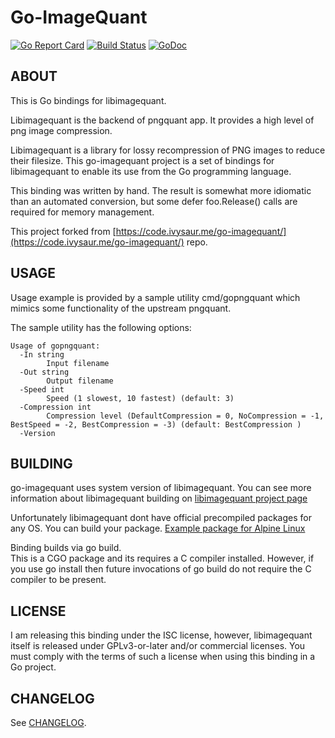 # Go-ImageQuant
[![Go Report Card](https://goreportcard.com/badge/github.com/ultimate-guitar/go-imagequant)](https://goreportcard.com/report/github.com/ultimate-guitar/go-imagequant) [![Build Status](https://travis-ci.org/ultimate-guitar/go-imagequant.svg?branch=master)](https://travis-ci.org/ultimate-guitar/go-imagequant) [![GoDoc](https://godoc.org/github.com/ultimate-guitar/go-imagequant?status.svg)](https://godoc.org/github.com/ultimate-guitar/go-imagequant)
## ABOUT
This is Go bindings for libimagequant.

Libimagequant is the backend of pngquant app. It provides a high level of png image compression.

Libimagequant is a library for lossy recompression of PNG images to reduce their filesize.  This go-imagequant project is a set of bindings for libimagequant to enable its use from the Go programming language.

This binding was written by hand. The result is somewhat more idiomatic than an automated conversion, but some  defer foo.Release() calls are required for memory management.

This project forked from [https://code.ivysaur.me/go-imagequant/](https://code.ivysaur.me/go-imagequant/) repo.

## USAGE
Usage example is provided by a sample utility cmd/gopngquant which mimics some functionality of the upstream pngquant.

The sample utility has the following options:

```
Usage of gopngquant:
  -In string
        Input filename
  -Out string
        Output filename
  -Speed int
        Speed (1 slowest, 10 fastest) (default: 3)
  -Compression int
        Compression level (DefaultCompression = 0, NoCompression = -1, BestSpeed = -2, BestCompression = -3) (default: BestCompression )
  -Version
```

## BUILDING
go-imagequant uses system version of libimagequant.
You can see more information about libimagequant building on [libimagequant project page](https://github.com/ImageOptim/libimagequant)

Unfortunately libimagequant dont have official precompiled packages for any OS.
You can build your package. [Example package for Alpine Linux](https://github.com/ultimate-guitar/reImage/blob/master/alpine/libimagequant/APKBUILD)

Binding builds via go build.  
This is a CGO package and its requires a C compiler installed. However, if you use go install then future invocations of go build do not require the C compiler to be present.


## LICENSE
I am releasing this binding under the ISC license, however, libimagequant itself is released under GPLv3-or-later and/or commercial licenses. You must comply with the terms of such a license when using this binding in a Go project.

## CHANGELOG

See [CHANGELOG](CHANGELOG.md).
